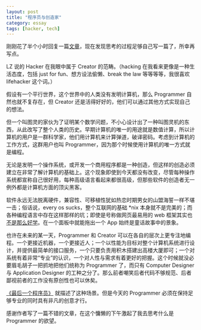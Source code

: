 ```yaml
---
layout: post
title: "程序员与创造家"
category: essay
tags: [hacker, tech]
---
```


刚刚花了半个小时回复一篇[文章](http://www.douban.com/note/234831096/)，现在发现思考的过程足够自己写一篇了，所幸再写点。


LZ 说的 Hacker 在我眼中属于 Creator 的范畴。（hacking 在我看来更像是一种生活态度，包括 just for fun、想方设法偷懒、break the law 等等等等，我很喜欢 lifehacker 这个词。）


假设有一个平行世界，这个世界中的人类没有发明计算机，那么 Programmer 自然也就不复存在，但 Creator 还是活得好好的，他们可以通过其他方式实现自己的想法。


但一个叫图灵的家伙为了证明某个数学问题，不小心设计出了一种叫图灵机的东西，从此改写了整个人类的历史。早期计算机的唯一的用途就是数值计算，所以计算机的用户是一群科学家，他们用计算机来计算弹道，破译密码。考虑到计算机的工作方式，这群用户也叫 Programmer，因为那个时候使用计算机的唯一方式就是编程。


无论是发明一个操作系统，或开发一个商用程序都是一种创造，但这样的创造必须建立在非常了解计算机的基础上。这个现象即使到今天都没有改变，尽管每种操作系统都宣称自己很好用，每种高级语言看起来都很高级，但那些软件的创造者无一例外都是计算机方面的顶尖黑客。


软件永远无法脱离硬件，兼容性、可移植性犹如热恋时期男女的山盟海誓一样不堪一击；俗话说，every os sucks，整个互联网的基础 \*nix 本身就不是完美的；而各种编程语言中存在这样那样的坑；即使是号称做网页最易用的 web 框架其实也[不是那么好学](http://blog.dygvirus.info/?p=117)。在一个面板中就能拖出一个 App 始终是童话故事中的景象。


也许在未来的某一天，Programmer 和 Creator 可以在各自的层次上更专注地编程。一个更接近机器，一个更接近人；一个以性能为目标对整个计算机系统进行设计，并提供最简单的接口服务，一个只要负责用积木搭建出高楼大厦即可；一个对系统有着非常“专业”的认识，一个对人性与需求有着更好的把握。这个时候就没必要眉毛胡子一把抓地把他们统称为 Programmer 了，而只有 Computer Designer 与 Application Designer 的工种之分了。那么前者嘲笑后者代码不够规范、后者鄙视前者的工作没有原创性也可以休矣。


[《最后一个程序员》](http://www.thisisgoingtobebig.com/blog/2012/8/13/the-last-coder.html) 就描述了这种场景。但是今天的 Programmer 必须在保持足够专业的同时具有非凡的创意才行。


感谢作者写了一篇不错的文章，在这个慵懒的下午激起了我去思考什么是 Programmer 的欲望。
